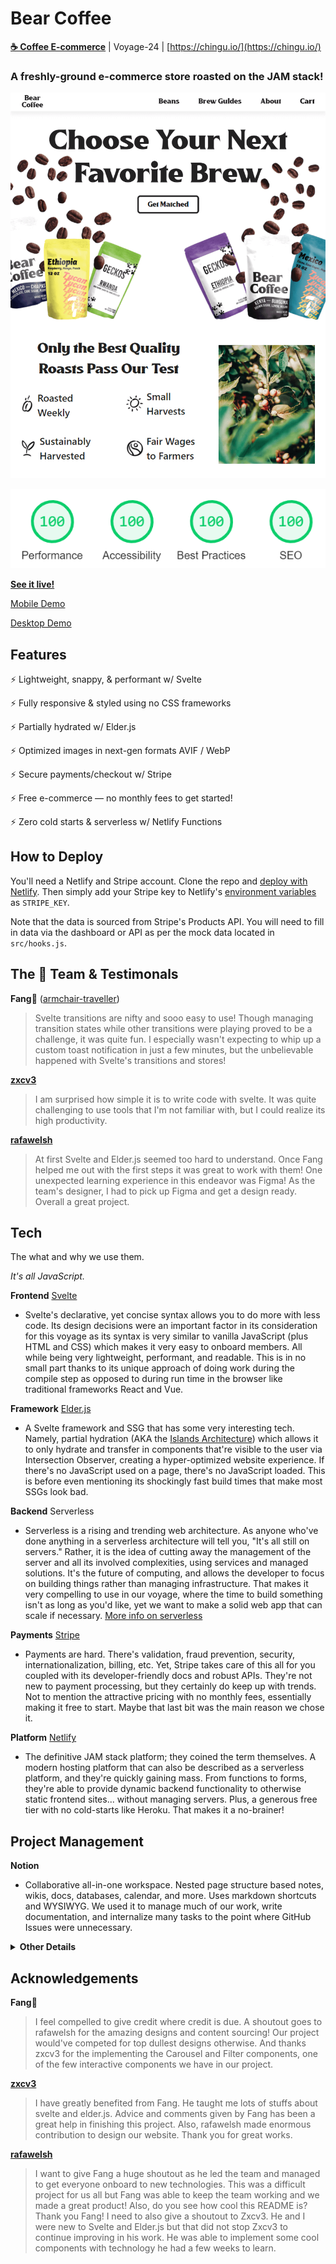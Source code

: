 # **Bear Coffee**

**[☕ Coffee E-commerce](https://bearcoffee.netlify.app/)** | Voyage-24 | [https://chingu.io/](https://chingu.io/)

### **A freshly-ground e-commerce store roasted on the JAM stack!**
<a href="https://bearcoffee.netlify.app/" target="_blank">
  <p align="center">
    <img alt="preview" src="./assets/images/README/bear_coffee_preview.png">
  </p>
</a>

<a href="https://lighthouse-dot-webdotdevsite.appspot.com//lh/html?url=https%3A%2F%2Fbearcoffee.netlify.app%2F" target="_blank">
  <p align="center">
    <img alt="lighthouse scores" src="./assets/images/README/lighthouse_scores.png">
  </p>
</a>

**[See it live!](https://bearcoffee.netlify.app/)**

[Mobile Demo](https://bearcoffee.netlify.app/demos/mobile_demo.webm)

[Desktop Demo](https://bearcoffee.netlify.app/demos/desktop_demo.webm)

## Features

⚡ Lightweight, snappy, & performant w/ Svelte

⚡ Fully responsive & styled using no CSS frameworks

⚡ Partially hydrated w/ Elder.js

⚡ Optimized images in next-gen formats AVIF / WebP

⚡ Secure payments/checkout w/ Stripe

⚡ Free e-commerce — no monthly fees to get started!

⚡ Zero cold starts & serverless w/ Netlify Functions

## How to Deploy

You'll need a Netlify and Stripe account. Clone the repo and [deploy with Netlify](https://docs.netlify.com/site-deploys/create-deploys/#deploy-with-git). Then simply add your Stripe key to Netlify's [environment variables](https://docs.netlify.com/configure-builds/environment-variables/#declare-variables) as `STRIPE_KEY`.

Note that the data is sourced from Stripe's Products API. You will need to fill in data via the dashboard or API as per the mock data located in `src/hooks.js`.

## The 🐻 Team & Testimonals

**Fang🦁** ([armchair-traveller](https://github.com/armchair-traveller))

> Svelte transitions are nifty and sooo easy to use! Though managing transition states while other transitions were playing proved to be a challenge, it was quite fun. I especially wasn't expecting to whip up a custom toast notification in just a few minutes, but the unbelievable happened with Svelte's transitions and stores!

[**zxcv3**](https://github.com/zxcv3)

> I am surprised how simple it is to write code with svelte. It was quite challenging to use tools that I'm not familiar with, but I could realize its high productivity.

[**rafawelsh**](https://github.com/rafawelsh)

> At first Svelte and Elder.js seemed too hard to understand. Once Fang helped me out with the first steps it was great to work with them! One unexpected learning experience in this endeavor was Figma! As the team's designer, I had to pick up Figma and get a design ready. Overall a great project.

## **Tech**

The what and why we use them.

*It's all JavaScript.*

**Frontend** [Svelte](https://svelte.dev/)

- Svelte's declarative, yet concise syntax allows you to do more with less code. Its design decisions were an important factor in its consideration for this voyage as its syntax is very similar to vanilla JavaScript (plus HTML and CSS) which makes it very easy to onboard members. All while being very lightweight, performant, and readable. This is in no small part thanks to its unique approach of doing work during the compile step as opposed to during run time in the browser like traditional frameworks React and Vue.

**Framework** [Elder.js](https://github.com/elderjs/elderjs)

- A Svelte framework and SSG that has some very interesting tech. Namely, partial hydration (AKA the [Islands Architecture](https://jasonformat.com/islands-architecture/)) which allows it to only hydrate and transfer in components that're visible to the user via Intersection Observer, creating a hyper-optimized website experience. If there's no JavaScript used on a page, there's no JavaScript loaded. This is before even mentioning its shockingly fast build times that make most SSGs look bad.

**Backend** Serverless

- Serverless is a rising and trending web architecture. As anyone who've done anything in a serverless architecture will tell you, "It's all still on servers." Rather, it is the idea of cutting away the management of the server and all its involved complexities, using services and managed solutions. It's the future of computing, and allows the developer to focus on building things rather than managing infrastructure. That makes it very compelling to use in our voyage, where the time to build something isn't as long as you'd like, yet we want to make a solid web app that can scale if necessary. [More info on serverless](https://serverless.css-tricks.com/)

**Payments** [Stripe](https://stripe.com/)

- Payments are hard. There's validation, fraud prevention, security, internationalization, billing, etc. Yet, Stripe takes care of this all for you coupled with its developer-friendly docs and robust APIs. They're not new to payment processing, but they certainly do keep up with trends. Not to mention the attractive pricing with no monthly fees, essentially making it free to start. Maybe that last bit was the main reason we chose it.

**Platform** [Netlify](https://www.netlify.com/)

- The definitive JAM stack platform; they coined the term themselves. A modern hosting platform that can also be described as a serverless platform, and they're quickly gaining mass. From functions to forms, they're able to provide dynamic backend functionality to otherwise static frontend sites... without managing servers. Plus, a generous free tier with no cold-starts like Heroku. That makes it a no-brainer!

## **Project Management**

**Notion**

- Collaborative all-in-one workspace. Nested page structure based notes, wikis, docs, databases, calendar, and more. Uses markdown shortcuts and WYSIWYG. We used it to manage much of our work, write documentation, and internalize many tasks to the point where GitHub Issues were unnecessary.
 
<details>
<summary><strong>Other Details</strong></summary>
<br>  
Because Elder's development experience still has some nuances and bugs, the development environment instructions were not included. Elder was chosen because Sapper is being deprecated in favor of Svelte Kit (exact name not final).
</details>

## Acknowledgements

**Fang🦁**

> I feel compelled to give credit where credit is due. A shoutout goes to rafawelsh for the amazing designs and content sourcing! Our project would've competed for top dullest designs otherwise. And thanks zxcv3 for the implementing the Carousel and Filter components, one of the few interactive components we have in our project.

[**zxcv3**](https://github.com/zxcv3)

> I have greatly benefited from Fang. He taught me lots of stuffs about svelte and elder.js. Advice and comments given by Fang has been a great help in finishing this project. Also, rafawelsh made enormous contribution to design our website. Thank you for great works.

[**rafawelsh**](https://github.com/rafawelsh)

> I want to give Fang a huge shoutout as he led the team and managed to get everyone onboard to new technologies. This was a difficult project for us all but Fang was able to keep the team working and we made a great product! Also, do you see how cool this README is? Thank you Fang! I need to also give a shoutout to Zxcv3. He and I were new to Svelte and Elder.js but that did not stop Zxcv3 to continue improving in his work. He was able to implement some cool components with technology he had a few weeks to learn.
